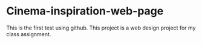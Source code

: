 # Cinema-inspiration-web-page
This is the first test using github. 
This project is a web design project for my class assignment.
